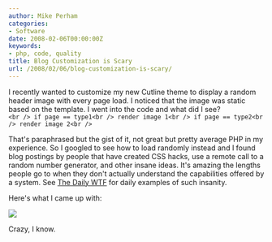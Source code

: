 ```yaml
---
author: Mike Perham
categories:
- Software
date: 2008-02-06T00:00:00Z
keywords:
- php, code, quality
title: Blog Customization is Scary
url: /2008/02/06/blog-customization-is-scary/
---
```


I recently wanted to customize my new Cutline theme to display a random header image with every page load. I noticed that the image was static based on the template. I went into the code and what did I see?  
`<br />
if page == type1<br />
    render image 1<br />
if page == type2<br />
    render image 2<br />
`

That's paraphrased but the gist of it, not great but pretty average PHP in my experience. So I googled to see how to load randomly instead and I found blog postings by people that have created CSS hacks, use a remote call to a random number generator, and other insane ideas. It's amazing the lengths people go to when they don't actually understand the capabilities offered by a system. See [The Daily WTF][1] for daily examples of such insanity.

Here's what I came up with:

<img src="/images/header_<?php echo rand(1, 5); ?>.jpg"/>

Crazy, I know.

 [1]: http://www.thedailywtf.com
